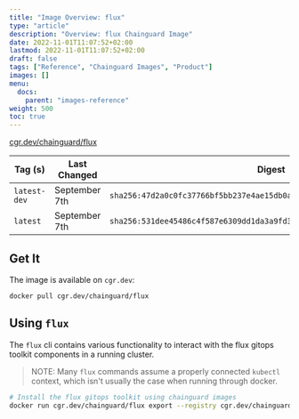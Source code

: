 ```yaml
---
title: "Image Overview: flux"
type: "article"
description: "Overview: flux Chainguard Image"
date: 2022-11-01T11:07:52+02:00
lastmod: 2022-11-01T11:07:52+02:00
draft: false
tags: ["Reference", "Chainguard Images", "Product"]
images: []
menu:
  docs:
    parent: "images-reference"
weight: 500
toc: true
---
```


[cgr.dev/chainguard/flux](https://github.com/chainguard-images/images/tree/main/images/flux)

| Tag (s)       | Last Changed  | Digest                                                                    |
|---------------|---------------|---------------------------------------------------------------------------|
|  `latest-dev` | September 7th | `sha256:47d2a0c0fc37766bf5bb237e4ae15db0a05a9ce32de755e12a8f75cd117a1063` |
|  `latest`     | September 7th | `sha256:531dee45486c4f587e6309dd1da3a9fd3d21da6d1d48511f9d5f7f5d8007a2ca` |



## Get It

The image is available on `cgr.dev`:

```
docker pull cgr.dev/chainguard/flux
```

## Using `flux`

The `flux` cli contains various functionality to interact with the flux gitops toolkit components in a running cluster.

> NOTE: Many `flux` commands assume a properly connected `kubectl` context, which isn't usually the case when running through docker.

```bash
# Install the flux gitops toolkit using chainguard images
docker run cgr.dev/chainguard/flux export --registry cgr.dev/chainguard | kubectl apply -f -
```

